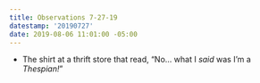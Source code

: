 ```yaml
---
title: Observations 7-27-19
datestamp: '20190727'
date: 2019-08-06 11:01:00 -05:00
---
```


- The shirt at a thrift store that read, “No… what I *said* was I’m a *Thespian!*”
